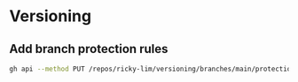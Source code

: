 # Versioning

## Add branch protection rules

```bash
gh api --method PUT /repos/ricky-lim/versioning/branches/main/protection --input branch-protection-rules.json
```